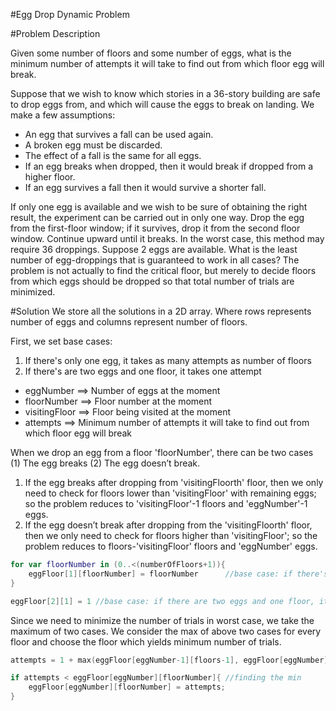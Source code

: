 #Egg Drop Dynamic Problem

#Problem Description 

Given some number of floors and some number of eggs, what is the minimum number of attempts it will take to find out from which floor egg will break.

Suppose that we wish to know which stories in a 36-story building are safe to drop eggs from, and which will cause the eggs to break on landing. We make a few assumptions:

- An egg that survives a fall can be used again.
- A broken egg must be discarded.
- The effect of a fall is the same for all eggs.
- If an egg breaks when dropped, then it would break if dropped from a higher floor.
- If an egg survives a fall then it would survive a shorter fall.

If only one egg is available and we wish to be sure of obtaining the right result, the experiment can be carried out in only one way. Drop the egg from the first-floor window; if it survives, drop it from the second floor window. Continue upward until it breaks. In the worst case, this method may require 36 droppings. Suppose 2 eggs are available. What is the least number of egg-droppings that is guaranteed to work in all cases?
The problem is not actually to find the critical floor, but merely to decide floors from which eggs should be dropped so that total number of trials are minimized.

#Solution
We store all the solutions in a 2D array. Where rows represents number of eggs and columns represent number of floors. 

First, we set base cases:
1) If there's only one egg, it takes as many attempts as number of floors
2) If there's are two eggs and one floor, it takes one attempt

- eggNumber ==> Number of eggs at the moment
- floorNumber ==> Floor number at the moment
- visitingFloor ==> Floor being visited at the moment
- attempts ==> Minimum number of attempts it will take to find out from which floor egg will break

When we drop an egg from a floor 'floorNumber', there can be two cases (1) The egg breaks (2) The egg doesn’t break.

1) If the egg breaks after dropping from 'visitingFloorth' floor, then we only need to check for floors lower than 'visitingFloor' with remaining eggs; so the problem reduces to 'visitingFloor'-1 floors and 'eggNumber'-1 eggs.
2) If the egg doesn’t break after dropping from the 'visitingFloorth' floor, then we only need to check for floors higher than 'visitingFloor'; so the problem reduces to floors-'visitingFloor' floors and 'eggNumber' eggs.

```swift
for var floorNumber in (0..<(numberOfFloors+1)){
    eggFloor[1][floorNumber] = floorNumber      //base case: if there's only one egg, it takes 'numberOfFloors' attempts
}

eggFloor[2][1] = 1 //base case: if there are two eggs and one floor, it takes one attempt
```

Since we need to minimize the number of trials in worst case, we take the maximum of two cases. We consider the max of above two cases for every floor and choose the floor which yields minimum number of trials.

```swift
attempts = 1 + max(eggFloor[eggNumber-1][floors-1], eggFloor[eggNumber][floorNumber-floors])//we add one taking into account the attempt we're taking at the moment

if attempts < eggFloor[eggNumber][floorNumber]{ //finding the min
    eggFloor[eggNumber][floorNumber] = attempts;
}
```
